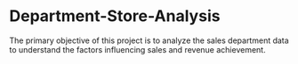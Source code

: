 # Department-Store-Analysis
The primary objective of this project is to analyze the sales department data to understand the factors influencing sales and revenue achievement.
